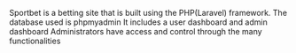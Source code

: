 Sportbet is a betting site that is built using the PHP(Laravel) framework.
The database used is phpmyadmin
It includes a user dashboard and admin dashboard
Administrators have access and control through the many functionalities
